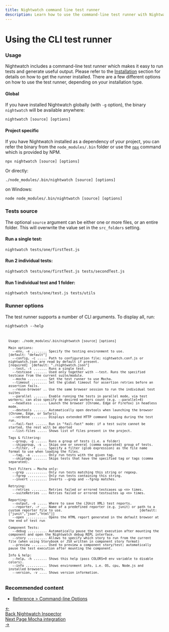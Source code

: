 ```yaml
---
title: Nightwatch command line test runner  
description: Learn how to use the command-line test runner with Nightwatch
---
```


<div class="page-header"><h1>Using the CLI test runner</h1></div>

### Usage
Nightwatch includes a command-line test runner which makes it easy to run tests and generate useful output. Please refer to the [Installation](https://nightwatchjs.org/guide/quickstarts/create-and-run-a-nightwatch-test.html) section for details on how to get the runner installed. There are a few different options on how to use the test runner, depending on your installation type.

#### Global
If you have installed Nightwatch globally (with `-g` option), the binary `nightwatch` will be available anywhere:

<pre><code class="language-bash">nightwatch [source] [options]</code></pre>

#### Project specific
If you have Nightwatch installed as a dependency of your project, you can refer the binary from the `node_modules/.bin` folder or use the [`npx`](https://www.npmjs.com/package/npx) command which is provided by NPM.

<pre><code class="language-bash">npx nightwatch [source] [options]</code></pre>

Or directly:
<pre><code class="language-bash">./node_modules/.bin/nightwatch [source] [options]</code></pre>

on Windows:
<pre><code class="language-bash">node node_modules/.bin/nightwatch [source] [options]</code></pre>

### Tests source
The optional `source` argument can be either one or more files, or an entire folder. This will overwrite the value set in the `src_folders` setting.

#### Run a single test:

<pre><code class="language-bash">nightwatch tests/one/firstTest.js</code></pre>

#### Run 2 individual tests:
<pre><code class="language-bash">nightwatch tests/one/firstTest.js tests/secondTest.js</code></pre>

#### Run 1 individual test and 1 folder:
<pre><code class="language-bash">nightwatch tests/one/test.js tests/utils</code></pre>

### Runner options

The test runner supports a number of CLI arguments. To display all, run:

<pre><code class="language-bash">nightwatch --help</code></pre>

<pre class="hide-indicator" style="font-size: 12px; padding: 10px"><code class="language-bash">
Usage: ./node_modules/.bin/nightwatch [source] [options]

Main options:
  --env, -e ........ Specify the testing environment to use.                                                                                     [default: "default"]
  --config, -c ..... Path to configuration file; nightwatch.conf.js or nightwatch.json are read by default if present.                           [required]  [default: "./nightwatch.json"]
  --test, -t ....... Runs a single test.                                                                                                       
  --testcase ....... Used only together with --test. Runs the specified testcase from the current suite/module.                                
  --mocha .......... Set the test runner to use Mocha.                                                                                         
  --timeout ........ Set the global timeout for assertion retries before an assertion fails.                                                   
  --reuse-browser .. Use the same browser session to run the individual test suites                                                            
  --parallel ....... Enable running the tests in parallel mode, via test workers; can also specify de desired workers count (e.g. --parallel=4)
  --headless ....... Launch the browser (Chrome, Edge or Firefox) in headless mode.                                                            
  --devtools ....... Automatically open devtools when launching the browser (Chrome, Edge, or Safari).                                         
  --verbose ........ Displays extended HTTP command logging during the test run.                                                               
  --fail-fast ...... Run in "fail-fast" mode: if a test suite cannot be started, the rest will be aborted                                      
  --list-files ..... Shows list of files present in the project.                                                                               

Tags & filtering:
  --group, -g ...... Runs a group of tests (i.e. a folder)                                                                                     
  --skipgroup, -s .. Skips one or several (comma separated) group of tests.                                                                    
  --filter, -f ..... Specify a filter (glob expression) as the file name format to use when loading the files.                                 
  --tag, -a ........ Only run tests with the given tag.                                                                                        
  --skiptags ....... Skips tests that have the specified tag or tags (comma separated).                                                        

Test Filters – Mocha only:
  --grep ........... Only run tests matching this string or regexp.                                                                            
  --fgrep .......... Only run tests containing this string.                                                                                    
  --invert ......... Inverts --grep and --fgrep matches.                                                                                       

Retrying:
  --retries ........ Retries failed or errored testcases up &lt;n&gt; times.                                                                         
  --suiteRetries ... Retries failed or errored testsuites up &lt;n&gt; times.                                                                        

Reporting:
  --output, -o ..... Where to save the (JUnit XML) test reports.                                                                               
  --reporter, -r ... Name of a predefined reporter (e.g. junit) or path to a custom reporter file to use.                                        [default: ["junit","json","html"]]
  --open ........... Opens the HTML report generated in the default browser at the end of test run                                             

Component Tests:
  --debug .......... Automatically pause the test execution after mounting the component and open the Nightwatch debug REPL interface.         
  --story .......... Allows to specify which story to run from the current file (when using Storybook or JSX written in component story format)
  --preview ........ Used to preview a component story/test; automatically pause the test execution after mounting the component.              

Info & help:
  --help, -h ....... Shows this help (pass COLORS=0 env variable to disable colors).                                                           
  --info ........... Shows environment info, i.e. OS, cpu, Node.js and installed browsers.                                                     
  --version, -v .... Shows version information.
</code></pre>

### Recommended content
- [Reference > Command-line Options](https://nightwatchjs.org/guide/nightwatch-cli/command-line-options.html)


<div class="doc-pagination pt-40">
  <div class="previous">
    <a href="https://nightwatchjs.org/guide/writing-tests/nightwatch-inspector.html">
      <span>←</span>
        <div class="d-flex flex-column">
          <span class="smallT">Back</span>
          <span class="bigT">Nightwatch Inspector</span>
        </div>
    </a>
  </div>
  <div class="next">
    <a href="https://nightwatchjs.org/guide/writing-tests/using-mocha.html">
        <div class="d-flex flex-column">
          <span class="smallT">Next Page</span>
          <span class="bigT">Mocha integration</span>
        </div>
        <span>→</span>
    </a>
  </div>
</div>


